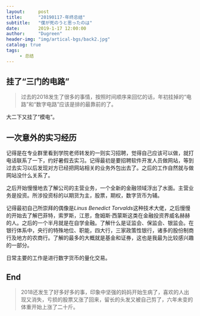 ```yaml
---
layout:     post
title:      "20190117-年终总结"
subtitle:   "僕が死のうと思ったのは"
date:       2019-1-17 12:00:00
author:     "Dugreen"
header-img: "img/artical-bgs/back2.jpg"
catalog: true
tags:
     - 总结
---
```


## 挂了“三门的电路”

> 过去的2018发生了很多的事情，按照时间顺序来回忆的话，年初挂掉的“电路”和“数字电路”应该是排的最靠前的了。

大二下又挂了“模电”。

## 一次意外的实习经历

记得是在专业群里看到学院老师转发的一则实习招聘，觉得自己应该可以做，就打电话联系了一下，约好暑假去实习。记得最初是要招聘软件开发人员做网站，等到过去实习以后发现对方已经把网站相关的业务外包出去了。之后的工作自然就与做网站没什么关系了。

之后开始慢慢地去了解公司的主营业务，一个全新的金融领域浮出了水面。主营业务是投资。所涉投资标的以期货为主，股票，期权，数字货币为辅。

记得最初自己所崇拜的偶像是*Linus Benedict Torvalds*这种技术大佬，之后慢慢的开始去了解巴菲特，索罗斯，江恩，詹姆斯·西蒙斯这类在金融投资界威名赫赫的人。之后的一个半月就是在自学金融。了解什么是证监会、保监会、银监会。在银行体系中，央行的特殊地位、职能，四大行，三家政策性银行，诸多的股份制商行及地方的农商行。了解的最多的大概就是基金和证券，这也是我最为比较感兴趣的一部分。

日常主要的工作是进行数字货币的量化交易。

## End

> 2018还发生了好多好多的事，印象中坚强的妈妈开始生病了，喜欢的人出现又消失，亏损的股票又涨了回来，留长的头发又被自己剪了，六年未变的体重开始上涨了二十斤。
